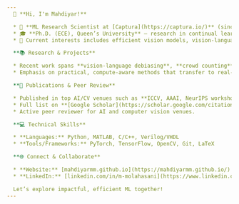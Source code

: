 ```yaml
---
  👋 **Hi, I'm Mahdiyar!**

  * 🧠 **ML Research Scientist at [Captura](https://captura.io/)** (since June 2025), building efficient, cutting-edge ML for imaging and creative workflows.
  * 🎓 **Ph.D. (ECE), Queen’s University** — research in continual learning, federated learning, domain generalization, and gradient-based optimization for robust vision systems.
  * 🔭 Current interests includes efficient vision models, vision-language systems, debiasing, and scalable learning under distribution shift.

  **📚 Research & Projects**

  * Recent work spans **vision-language debiasing**, **crowd counting**, **pedestrian detection**, **super-resolution**, and **biomedical image analysis**.
  * Emphasis on practical, compute-aware methods that transfer to real-world products.

  **📖 Publications & Peer Review**

  * Published in top AI/CV venues such as **ICCV, AAAI, NeurIPS workshop, and ICASSP**.
  * Full list on **[Google Scholar](https://scholar.google.com/citations?user=cXDt3NQAAAAJ&hl=en)**.
  * Active peer reviewer for AI and computer vision venues.

  **💻 Technical Skills**

  * **Languages:** Python, MATLAB, C/C++, Verilog/VHDL
  * **Tools/Frameworks:** PyTorch, TensorFlow, OpenCV, Git, LaTeX

  **🌐 Connect & Collaborate**

  * **Website:** [mahdiyarmm.github.io](https://mahdiyarmm.github.io/)
  * **LinkedIn:** [linkedin.com/in/m-molahasani](https://www.linkedin.com/in/m-molahasani)

  Let’s explore impactful, efficient ML together!
---
```

